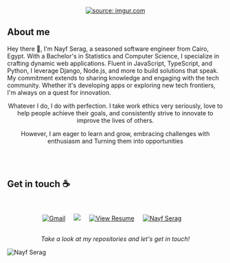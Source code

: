 <p align="center">
<a href="https://imgur.com/zspy2EP"><img src="https://i.imgur.com/zspy2EP.gif" title="source: imgur.com" /></a>


## About me

Hey there 👋, I'm Nayf Serag, a seasoned software engineer from Cairo, Egypt. With a Bachelor's in Statistics and Computer Science, I specialize in crafting dynamic web applications. Fluent in JavaScript, TypeScript, and Python, I leverage Django, Node.js, and more to build solutions that speak. My commitment extends to sharing knowledge and engaging with the tech community. Whether it's developing apps or exploring new tech frontiers, I'm always on a quest for innovation.



<div style="text-align: center;">
    <p>Whatever I do, I do with perfection. I take work ethics very seriously, love to help people achieve their goals, and consistently strive to innovate to improve the lives of others.</p>
    <p>However, I am eager to learn and grow, embracing challenges with enthusiasm and Turning them into opportunities</p>
</div>


<br><br>
## Get in touch :coffee:
<br>
 <p align="center">
   <a href="mailto:nayfserag5@gmail.com"><img src="https://img.shields.io/badge/Nayf-Serag-red?style=for-the-badge&logo=gmail" alt="Gmail"></a>&nbsp;&nbsp;&nbsp;&nbsp;
   <a href="https://www.linkedin.com/in/nayf-serag-70a3611b8/"><img src="https://img.shields.io/badge/-Nayf%20Serag-1e90ff?style=style=for-the-badge&logo=Linkedin&link=hhttps://www.linkedin.com/in/nayf-serag-70a3611b8/" /></a>&nbsp;&nbsp;&nbsp;&nbsp;
   <a href="LINK_TO_YOUR_GOOGLE_DRIVE_RESUME" target="_blank"><img src="https://img.shields.io/badge/View%20Resume-Google%20Drive-blue?style=flat-square&logo=google-drive" alt="View Resume"></a>&nbsp;&nbsp;&nbsp;&nbsp;
   <a href="https://codeforces.com/profile/Nayf"><img src="https://img.shields.io/badge/Nayf-Serag-1e90ff?style=for-the-badge&logo=codeforces" alt="Nayf Serag"></a>&nbsp;&nbsp;&nbsp;&nbsp;

<br>
<br>


<p align="center">
 <i>Take a look at my repositories and let's get in touch!</i>


</p>

![Nayf Serag](https://raw.githubusercontent.com/Trilokia/Trilokia/379277808c61ef204768a61bbc5d25bc7798ccf1/bottom_header.svg)
<br>
</p>
